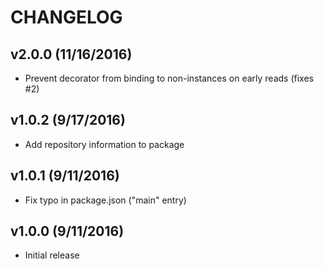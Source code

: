 # CHANGELOG

## v2.0.0 (11/16/2016)

- Prevent decorator from binding to non-instances on early reads (fixes #2)

## v1.0.2 (9/17/2016)

- Add repository information to package

## v1.0.1 (9/11/2016)

- Fix typo in package.json ("main" entry)

## v1.0.0 (9/11/2016)

- Initial release

